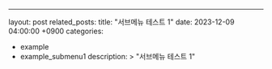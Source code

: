 ---
layout: post
related_posts:
title:  "서브메뉴 테스트 1"
date:   2023-12-09 04:00:00 +0900
categories: 
  - example
  - example_submenu1
description: >
  "서브메뉴 테스트 1"
